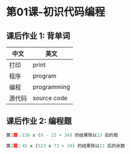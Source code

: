
# 第01课-初识代码编程

## 课后作业 1: 背单词
中文  | 英文
---  | ---
打印  | print
程序  | program
编程  | programming
源代码  |  source code


## 课后作业 2: 编程题


```python
第1题：136 x (8 - 23 + 34) 的结果除以13 后的商
```

```python
第2题：45 x (523 x 73 + 34) 的结果除以11 后的余数
```
